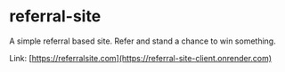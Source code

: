 # referral-site
A simple referral based site. Refer and stand a chance to win something.

Link: [https://referralsite.com](https://referral-site-client.onrender.com)
